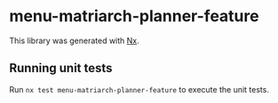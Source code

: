 # menu-matriarch-planner-feature

This library was generated with [Nx](https://nx.dev).

## Running unit tests

Run `nx test menu-matriarch-planner-feature` to execute the unit tests.

